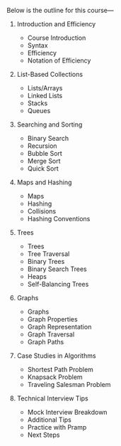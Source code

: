  Below is the outline for this course—
1. Introduction and Efficiency
    - Course Introduction
    - Syntax
    - Efficiency
    - Notation of Efficiency

2. List-Based Collections
    - Lists/Arrays
    - Linked Lists
    - Stacks
    - Queues

3. Searching and Sorting
    - Binary Search
    - Recursion
    - Bubble Sort
    - Merge Sort
    - Quick Sort

4. Maps and Hashing
    - Maps
    - Hashing
    - Collisions
    - Hashing Conventions

5. Trees
    - Trees
    - Tree Traversal
    - Binary Trees
    - Binary Search Trees
    - Heaps
    - Self-Balancing Trees

6. Graphs
    - Graphs
    - Graph Properties
    - Graph Representation
    - Graph Traversal
    - Graph Paths

7. Case Studies in Algorithms
    - Shortest Path Problem
    - Knapsack Problem
    - Traveling Salesman Problem
    
8. Technical Interview Tips
    - Mock Interview Breakdown
    - Additional Tips
    - Practice with Pramp
    - Next Steps
